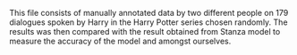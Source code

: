 This file consists of manually annotated data by two different people on 179 dialogues spoken by Harry in the Harry Potter series chosen randomly. The results was then compared with the result obtained from Stanza model to measure the accuracy of the model and amongst ourselves.
